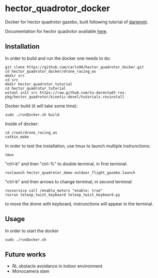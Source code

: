 # hector_quadrotor_docker
Docker for hector quadrotor gazebo, built following tutorial of [darienmt](https://darienmt.com/autonomous-flight/2018/10/20/flying-ros-and-hector.html).

Documentation for hector quadrotor available [here](http://wiki.ros.org/hector_quadrotor).

## Installation
In order to build and run the docker one needs to do:
```
git clone https://github.com/carlo98/hector_quadrotor_docker.git
cd hector_quadrotor_docker/drone_racing_ws
mkdir src
cd src
mkdir hector_quadrotor_tutorial
cd hector_quadrotor_tutorial 
wstool init src https://raw.github.com/tu-darmstadt-ros-pkg/hector_quadrotor/kinetic-devel/tutorials.rosinstall
```
Docker build (it will take some time):
```
sudo ./runDocker.sh build
```
Inside of docker:
```
cd /root/drone_racing_ws
catkin_make
```
In order to test the installation, use tmux to launch multiple instrunctions:
```
tmux
```
"ctrl-b" and then "ctrl-%" to double terminal, in first terminal:
```
roslaunch hector_quadrotor_demo outdoor_flight_gazebo.launch
```
"ctrl-b" and then arrows to change terminal, in second terminal:
```
rosservice call /enable_motors "enable: true"
rosrun teleop_twist_keyboard teleop_twist_keyboard.py
```
to move the drone with keyboard, instrunctions will appear in the terminal.

## Usage
In order to start the docker
```
sudo ./runDocker.sh
```

## Future works

- RL obstacle avoidance in indoor environment
- Monocamera slam
